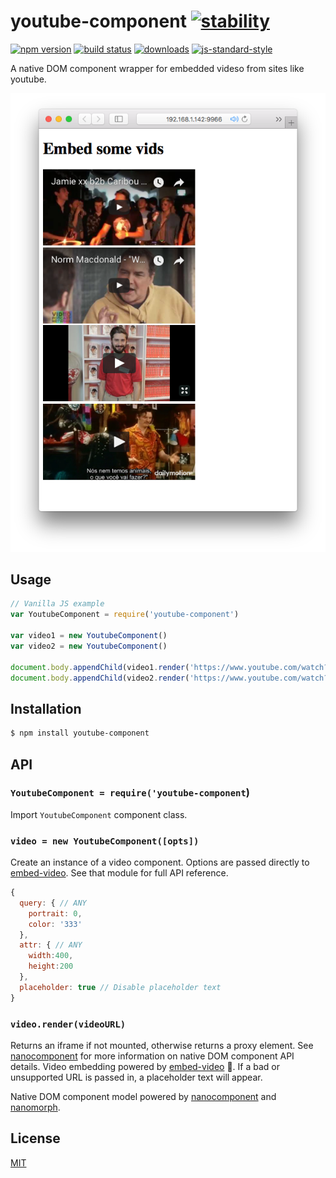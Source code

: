 # youtube-component [![stability][0]][1]
[![npm version][2]][3] [![build status][4]][5]
[![downloads][8]][9] [![js-standard-style][10]][11]

A native DOM component wrapper for embedded videso from sites like youtube.

![](screenshot.png)

## Usage

```js
// Vanilla JS example
var YoutubeComponent = require('youtube-component')

var video1 = new YoutubeComponent()
var video2 = new YoutubeComponent()

document.body.appendChild(video1.render('https://www.youtube.com/watch?v=jnGtXnpZYDY&t=910s'))
document.body.appendChild(video2.render('https://www.youtube.com/watch?v=iK6t9mJCykw'))

```

## Installation
```sh
$ npm install youtube-component
```
## API
### `YoutubeComponent = require('youtube-component`)
Import `YoutubeComponent` component class.

### `video = new YoutubeComponent([opts])`
Create an instance of a video component.  Options are passed directly to [embed-video][ev].  See that module for full API reference.

```js
{
  query: { // ANY
    portrait: 0,
    color: '333'
  },
  attr: { // ANY
    width:400,
    height:200
  },
  placeholder: true // Disable placeholder text
}
```

### `video.render(videoURL)`
Returns an iframe if not mounted, otherwise returns a proxy element.  See [nanocomponent][nc] for more information on native DOM component API details.  Video embedding powered by [embed-video][ev] 👏.  If a bad or unsupported URL is passed in, a placeholder text will appear.

Native DOM component model powered by [nanocomponent][nc] and [nanomorph][nm].

## License
[MIT](https://tldrlegal.com/license/mit-license)

[0]: https://img.shields.io/badge/stability-experimental-orange.svg?style=flat-square
[1]: https://nodejs.org/api/documentation.html#documentation_stability_index
[2]: https://img.shields.io/npm/v/youtube-component.svg?style=flat-square
[3]: https://npmjs.org/package/youtube-component
[4]: https://img.shields.io/travis/bcomnes/youtube-component/master.svg?style=flat-square
[5]: https://travis-ci.org/bcomnes/youtube-component
[8]: http://img.shields.io/npm/dm/youtube-component.svg?style=flat-square
[9]: https://npmjs.org/package/youtube-component
[10]: https://img.shields.io/badge/code%20style-standard-brightgreen.svg?style=flat-square
[11]: https://github.com/feross/standard
[bel]: https://github.com/shama/bel
[yoyoify]: https://github.com/shama/yo-yoify
[md]: https://github.com/patrick-steele-idem/morphdom
[210]: https://github.com/patrick-steele-idem/morphdom/pull/81
[nm]: https://github.com/yoshuawuyts/nanomorph
[ce]: https://github.com/yoshuawuyts/cache-element
[class]: https://developer.mozilla.org/en-US/docs/Web/JavaScript/Reference/Classes
[isSameNode]: https://github.com/choojs/nanomorph#caching-dom-elements
[onload]: https://github.com/shama/on-load
[choo]: https://github.com/choojs/choo
[nca]: https://github.com/choojs/nanocomponent-adapters
[nc]: https://github.com/choojs/nanocomponent
[ev]: https://github.com/alanshaw/embed-video
